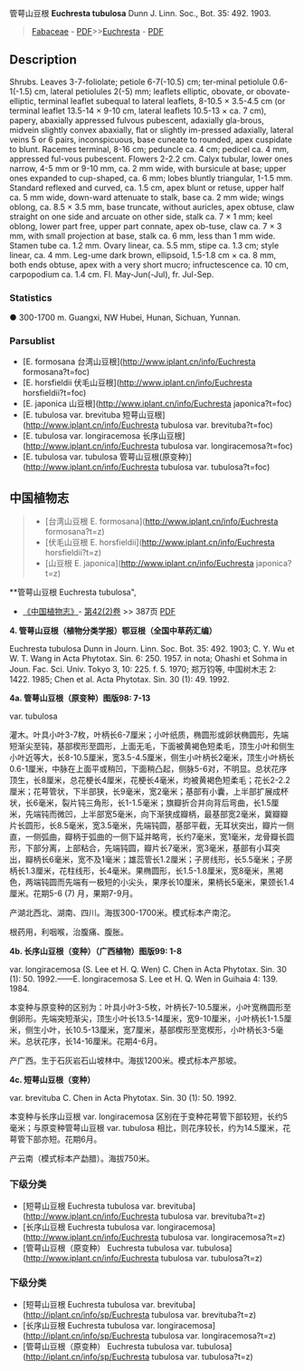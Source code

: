 管萼山豆根 **Euchresta tubulosa** Dunn J. Linn. Soc., Bot. 35: 492. 1903.

> [Fabaceae](http://www.iplant.cn/info/Fabaceae?t=foc) - [PDF](http://www.iplant.cn/foc/pdf/Fabaceae.pdf)>>[Euchresta](http://www.iplant.cn/info/Euchresta?t=foc) - [PDF](http://www.iplant.cn/foc/pdf/Euchresta.pdf)

## Description

Shrubs. Leaves 3-7-foliolate; petiole 6-7(-10.5) cm; ter-minal petiolule 0.6-1(-1.5) cm, lateral petiolules 2(-5) mm; leaflets elliptic, obovate, or obovate-elliptic, terminal leaflet subequal to lateral leaflets, 8-10.5 × 3.5-4.5 cm (or terminal leaflet 13.5-14 × 9-10 cm, lateral leaflets 10.5-13 × ca. 7 cm), papery, abaxially appressed fulvous pubescent, adaxially gla-brous, midvein slightly convex abaxially, flat or slightly im-pressed adaxially, lateral veins 5 or 6 pairs, inconspicuous, base cuneate to rounded, apex cuspidate to blunt. Racemes terminal, 8-16 cm; peduncle ca. 4 cm; pedicel ca. 4 mm, appressed ful-vous pubescent. Flowers 2-2.2 cm. Calyx tubular, lower ones narrow, 4-5 mm or 9-10 mm, ca. 2 mm wide, with bursicule at base; upper ones expanded to cup-shaped, ca. 6 mm; lobes bluntly triangular, 1-1.5 mm. Standard reflexed and curved, ca. 1.5 cm, apex blunt or retuse, upper half ca. 5 mm wide, down-ward attenuate to stalk, base ca. 2 mm wide; wings oblong, ca. 8.5 × 3.5 mm, base truncate, without auricles, apex obtuse, claw straight on one side and arcuate on other side, stalk ca. 7 × 1 mm; keel oblong, lower part free, upper part connate, apex ob-tuse, claw ca. 7 × 3 mm, with small projection at base, stalk ca. 6 mm, less than 1 mm wide. Stamen tube ca. 1.2 mm. Ovary linear, ca. 5.5 mm, stipe ca. 1.3 cm; style linear, ca. 4 mm. Leg-ume dark brown, ellipsoid, 1.5-1.8 cm × ca. 8 mm, both ends obtuse, apex with a very short mucro; infructescence ca. 10 cm, carpopodium ca. 1.4 cm. Fl. May-Jun(-Jul), fr. Jul-Sep.

### Statistics
● 300-1700 m. Guangxi, NW Hubei, Hunan, Sichuan, Yunnan.



### Parsublist

* [E.  formosana  台湾山豆根](http://www.iplant.cn/info/Euchresta formosana?t=foc)
* [E.  horsfieldii  伏毛山豆根](http://www.iplant.cn/info/Euchresta horsfieldii?t=foc)
* [E.  japonica  山豆根](http://www.iplant.cn/info/Euchresta japonica?t=foc)
* [E.  tubulosa var. brevituba  短萼山豆根](http://www.iplant.cn/info/Euchresta tubulosa var. brevituba?t=foc)
* [E.  tubulosa var. longiracemosa  长序山豆根](http://www.iplant.cn/info/Euchresta tubulosa var. longiracemosa?t=foc)
* [E.  tubulosa var. tubulosa  管萼山豆根(原变种)](http://www.iplant.cn/info/Euchresta tubulosa var. tubulosa?t=foc)

## 中国植物志

> * [台湾山豆根  E.  formosana](http://www.iplant.cn/info/Euchresta formosana?t=z)
> * [伏毛山豆根  E.  horsfieldii](http://www.iplant.cn/info/Euchresta horsfieldii?t=z)
> * [山豆根  E.  japonica](http://www.iplant.cn/info/Euchresta japonica?t=z)


**管萼山豆根 Euchresta tubulosa",


* [《中国植物志》](http://www.iplant.cn/frps)- [第42(2)卷](http://www.iplant.cn/frps/vol/42(2)) >> 387页 [PDF](http://www.iplant.cn/frps/pdf/42(2)/387.PDF)


**4. 管萼山豆根（植物分类学报）鄂豆根（全国中草药汇编）**

Euchresta tubulosa Dunn in Journ. Linn. Soc. Bot. 35: 492. 1903; C. Y. Wu et W. T. Wang in Acta Phytotax. Sin. 6: 250. 1957. in nota; Ohashi et Sohma in Joun. Fac. Sci. Univ. Tokyo 3, 10: 225. f. 5. 1970; 郑万钧等, 中国树木志 2: 1422. 1985; Chen et al. Acta Phytotax. Sin. 30 (1): 49. 1992.

**4a. 管萼山豆根（原变种）图版98: 7-13**

var. tubulosa

灌木。叶具小叶3-7枚，叶柄长6-7厘米；小叶纸质，椭圆形或卵状椭圆形，先端短渐尖至钝，基部楔形至圆形，上面无毛，下面被黄褐色短柔毛，顶生小叶和侧生小叶近等大，长8-10.5厘米，宽3.5-4.5厘米，侧生小叶柄长2毫米，顶生小叶柄长0.6-1厘米，中脉在上面平或稍凹，下面稍凸起，侧脉5-6对，不明显。总状花序顶生，长8厘米，总花梗长4厘米，花梗长4毫米，均被黄褐色短柔毛；花长2-2.2厘米；花萼管状，下半部狭，长9毫米，宽2毫米；基部有小囊，上半部扩展成杯状，长6毫米，裂片钝三角形，长1-1.5毫米；旗瓣折合并向背后弯曲，长1.5厘米，先端钝而微凹，上半部宽5毫米，向下渐狭成瓣柄，最基部宽2毫米，冀瓣瓣片长圆形，长8.5毫米，宽3.5毫米，先端钝圆，基部平截，无耳状突出，瓣片一侧直，一侧弧曲，瓣柄于弧曲的一侧下延并略弯，长约7毫米，宽1毫米，龙骨瓣长圆形，下部分离，上部粘合，先端钝圆，瓣片长7毫米，宽3毫米，基部有小耳突出，瓣柄长6毫米，宽不及1毫米；雄蕊管长1.2厘米；子房线形，长5.5毫米；子房柄长1.3厘米，花柱线形，长4毫米。果椭圆形，长1.5-1.8厘米，宽8毫米，黑褐色，两端钝圆而先端有一极短的小尖头，果序长10厘米，果柄长5毫米，果颈长1.4厘米。花期5-6 (7) 月，果期7-9月。

产湖北西北、湖南、四川。海拔300-1700米。模式标本产南沱。

根药用，利咽喉，治腹痛、腹胀。

**4b. 长序山豆根（变种）（广西植物）图版99: 1-8**

var. longiracemosa (S. Lee et H. Q. Wen) C. Chen in Acta Phytotax. Sin. 30 (1): 50. 1992.——E. longiracemosa S. Lee et H. Q. Wen in Guihaia 4: 139. 1984.

本变种与原变种的区别为：叶具小叶3-5枚，叶柄长7-10.5厘米，小叶宽椭圆形至倒卵形。先端突短渐尖，顶生小叶长13.5-14厘米，宽9-10厘米，小叶柄长1-1.5厘米，侧生小叶，长10.5-13厘米，宽7厘米，基部楔形至宽楔形，小叶柄长3-5毫米。总状花序，长14-16厘米。花期4-6月。

产广西。生于石灰岩石山坡林中。海拔1200米。模式标本产那坡。

**4c. 短萼山豆根（变种）**

var. brevituba C. Chen in Acta Phytotax. Sin. 30 (1): 50. 1992.

本变种与长序山豆根 var. longiracemosa 区别在于变种花萼管下部较短，长约5毫米；与原变种管萼山豆根 var. tubulosa 相比，则花序较长，约为14.5厘米，花萼管下部亦短。花期6月。

产云南（模式标本产勐腊）。海拔750米。

### 下级分类
* [短萼山豆根  Euchresta tubulosa var. brevituba](http://www.iplant.cn/info/Euchresta tubulosa var. brevituba?t=z)
* [长序山豆根  Euchresta tubulosa var. longiracemosa](http://www.iplant.cn/info/Euchresta tubulosa var. longiracemosa?t=z)
* [管萼山豆根（原变种）  Euchresta tubulosa var. tubulosa](http://www.iplant.cn/info/Euchresta tubulosa var. tubulosa?t=z)

### 下级分类
* [短萼山豆根  Euchresta tubulosa var. brevituba](http://iplant.cn/info/sp/Euchresta tubulosa var. brevituba?t=z)
* [长序山豆根  Euchresta tubulosa var. longiracemosa](http://iplant.cn/info/sp/Euchresta tubulosa var. longiracemosa?t=z)
* [管萼山豆根（原变种）  Euchresta tubulosa var. tubulosa](http://iplant.cn/info/sp/Euchresta tubulosa var. tubulosa?t=z)
